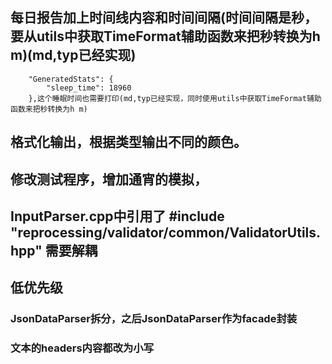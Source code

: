 
## 每日报告加上时间线内容和时间间隔(时间间隔是秒，要从utils中获取TimeFormat辅助函数来把秒转换为h m)(md,typ已经实现)
        "GeneratedStats": {
            "sleep_time": 18960
        },这个睡眠时间也需要打印(md,typ已经实现，同时使用utils中获取TimeFormat辅助函数来把秒转换为h m)

## 格式化输出，根据类型输出不同的颜色。



## 修改测试程序，增加通宵的模拟，



## InputParser.cpp中引用了 #include "reprocessing/validator/common/ValidatorUtils.hpp" 需要解耦


## 低优先级
### JsonDataParser拆分，之后JsonDataParser作为facade封装
### 文本的headers内容都改为小写
